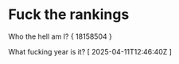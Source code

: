 # Fuck the rankings

Who the hell am I?
{ 18158504 }

What fucking year is it?
[ 2025-04-11T12:46:40Z ]
